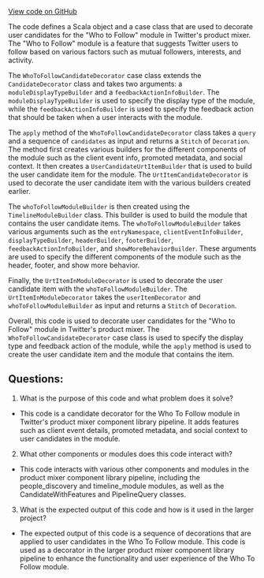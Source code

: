 [View code on GitHub](https://github.com/misbahsy/the-algorithm/product-mixer/component-library/src/main/scala/com/twitter/product_mixer/component_library/pipeline/candidate/who_to_follow_module/WhoToFollowCandidateDecorator.scala)

The code defines a Scala object and a case class that are used to decorate user candidates for the "Who to Follow" module in Twitter's product mixer. The "Who to Follow" module is a feature that suggests Twitter users to follow based on various factors such as mutual followers, interests, and activity. 

The `WhoToFollowCandidateDecorator` case class extends the `CandidateDecorator` class and takes two arguments: a `moduleDisplayTypeBuilder` and a `feedbackActionInfoBuilder`. The `moduleDisplayTypeBuilder` is used to specify the display type of the module, while the `feedbackActionInfoBuilder` is used to specify the feedback action that should be taken when a user interacts with the module. 

The `apply` method of the `WhoToFollowCandidateDecorator` class takes a `query` and a sequence of `candidates` as input and returns a `Stitch` of `Decoration`. The method first creates various builders for the different components of the module such as the client event info, promoted metadata, and social context. It then creates a `UserCandidateUrtItemBuilder` that is used to build the user candidate item for the module. The `UrtItemCandidateDecorator` is used to decorate the user candidate item with the various builders created earlier. 

The `whoToFollowModuleBuilder` is then created using the `TimelineModuleBuilder` class. This builder is used to build the module that contains the user candidate items. The `whoToFollowModuleBuilder` takes various arguments such as the `entryNamespace`, `clientEventInfoBuilder`, `displayTypeBuilder`, `headerBuilder`, `footerBuilder`, `feedbackActionInfoBuilder`, and `showMoreBehaviorBuilder`. These arguments are used to specify the different components of the module such as the header, footer, and show more behavior. 

Finally, the `UrtItemInModuleDecorator` is used to decorate the user candidate item with the `whoToFollowModuleBuilder`. The `UrtItemInModuleDecorator` takes the `userItemDecorator` and `whoToFollowModuleBuilder` as input and returns a `Stitch` of `Decoration`. 

Overall, this code is used to decorate user candidates for the "Who to Follow" module in Twitter's product mixer. The `WhoToFollowCandidateDecorator` case class is used to specify the display type and feedback action of the module, while the `apply` method is used to create the user candidate item and the module that contains the item.
## Questions: 
 1. What is the purpose of this code and what problem does it solve? 
- This code is a candidate decorator for the Who To Follow module in Twitter's product mixer component library pipeline. It adds features such as client event details, promoted metadata, and social context to user candidates in the module.

2. What other components or modules does this code interact with? 
- This code interacts with various other components and modules in the product mixer component library pipeline, including the people_discovery and timeline_module modules, as well as the CandidateWithFeatures and PipelineQuery classes.

3. What is the expected output of this code and how is it used in the larger project? 
- The expected output of this code is a sequence of decorations that are applied to user candidates in the Who To Follow module. This code is used as a decorator in the larger product mixer component library pipeline to enhance the functionality and user experience of the Who To Follow module.